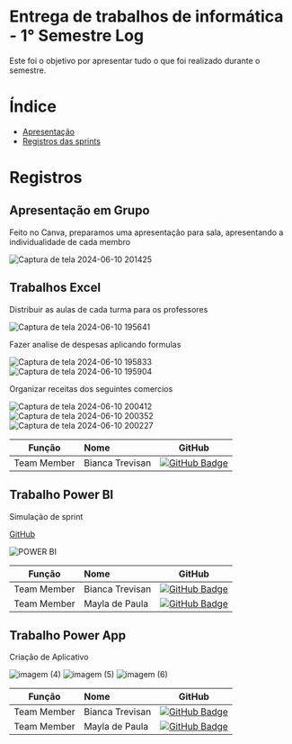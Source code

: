 # Entrega de trabalhos de informática - 1° Semestre Log

Este foi o objetivo por apresentar tudo o que foi realizado durante o semestre.

# Índice
* [Apresentação](#apresentação)
* [Registros das sprints](#registros)

# Registros 

## Apresentação em Grupo
Feito no Canva, preparamos uma apresentação para sala, apresentando a individualidade de cada membro

![Captura de tela 2024-06-10 201425](https://github.com/BiaTrevisan/Entrega_Inf/assets/163362315/5d8bbb82-4f90-4b6b-b5c0-9404c1d4cdbe)


## Trabalhos Excel

Distribuir as aulas de cada turma para os professores

![Captura de tela 2024-06-10 195641](https://github.com/BiaTrevisan/Entrega_Inf/assets/163362315/8e50587a-0b95-4e35-9575-6ac6872c8188)

Fazer analise de despesas aplicando formulas 

![Captura de tela 2024-06-10 195833](https://github.com/BiaTrevisan/Entrega_Inf/assets/163362315/4ea8d835-a1bb-43cf-8f6d-d49bb1469d37)
![Captura de tela 2024-06-10 195904](https://github.com/BiaTrevisan/Entrega_Inf/assets/163362315/f81430a5-a232-42fd-a61e-6d8a8c54a0b4)

Organizar receitas dos seguintes comercios

![Captura de tela 2024-06-10 200412](https://github.com/BiaTrevisan/Entrega_Inf/assets/163362315/8fbafb77-84a5-411a-a5ad-e53967c4b8b5)
![Captura de tela 2024-06-10 200352](https://github.com/BiaTrevisan/Entrega_Inf/assets/163362315/9573adeb-113b-484a-b325-0fc9e695f150)
![Captura de tela 2024-06-10 200227](https://github.com/BiaTrevisan/Entrega_Inf/assets/163362315/b5f46c52-8c8c-47f8-a429-e0c202ec8de7)

|    Função     | Nome                                  |                                                                                                                                                      GitHub                                                                                                                                                      |
| :-----------: | :------------------------------------ | :-------------------------------------------------------------------------------------------------------------------------------------------------------------------------------------------------------------------------------------------------------------------------------------------------------------------------: |
| Team Member  | Bianca Trevisan            | [![GitHub Badge](https://img.shields.io/badge/GitHub-111217?style=flat-square&logo=github&logoColor=white)](https://github.com/BiaTrevisan)              |    


## Trabalho Power BI

Simulação de sprint 

[GitHub](https://github.com/BiaTrevisan/Power-Bi_Modelo) 

![POWER BI](https://github.com/BiaTrevisan/Entrega_Inf/assets/163362315/2afc2c8e-adfd-4f70-9d19-e1a915768a0b)


|    Função     | Nome                                  |                                                                                                                                                      GitHub                                                                                                                                                      |
| :-----------: | :------------------------------------ | :-------------------------------------------------------------------------------------------------------------------------------------------------------------------------------------------------------------------------------------------------------------------------------------------------------------------------: |
| Team Member  | Bianca Trevisan            | [![GitHub Badge](https://img.shields.io/badge/GitHub-111217?style=flat-square&logo=github&logoColor=white)](https://github.com/BiaTrevisan)              |    
| Team Member  | Mayla de Paula             | [![GitHub Badge](https://img.shields.io/badge/GitHub-111217?style=flat-square&logo=github&logoColor=white)](https://github.com/mayladpaula)          |

## Trabalho Power App

Criação de Aplicativo  

![imagem (4)](https://github.com/BiaTrevisan/Entrega_Inf/assets/163362315/270e22ad-850d-4808-b3c2-a6a0b53de5ee)
![imagem (5)](https://github.com/BiaTrevisan/Entrega_Inf/assets/163362315/ba38aece-30e0-48d2-b2a7-62735fc20a2c)
![imagem (6)](https://github.com/BiaTrevisan/Entrega_Inf/assets/163362315/73310865-27dc-40ec-b26b-f07e7525a213)

|    Função     | Nome                                  |                                                                                                                                                      GitHub                                                                                                                                                      |
| :-----------: | :------------------------------------ | :-------------------------------------------------------------------------------------------------------------------------------------------------------------------------------------------------------------------------------------------------------------------------------------------------------------------------: |
| Team Member  | Bianca Trevisan            | [![GitHub Badge](https://img.shields.io/badge/GitHub-111217?style=flat-square&logo=github&logoColor=white)](https://github.com/BiaTrevisan)              |    
| Team Member  | Mayla de Paula             | [![GitHub Badge](https://img.shields.io/badge/GitHub-111217?style=flat-square&logo=github&logoColor=white)](https://github.com/mayladpaula)          |

